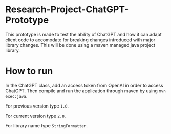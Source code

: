 # Research-Project-ChatGPT-Prototype

This prototype is made to test the ability of ChatGPT and how it can adapt client code to accomodate 
for breaking changes introduced with major library changes. This will be done using a maven managed
java project library.

# How to run

In the ChatGPT class, add an access token from OpenAI in order to access ChatGPT. Then compile and run the application through maven by using `mvn exec:java`.


For previous version type `1.0`.

For current version type `2.0`. 

For library name type `StringFormatter`.
